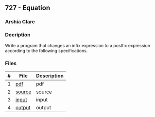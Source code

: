 ## 727 - Equation
### Arshia Clare

### Decription
Write a program that changes an infix expression to a postfix expression according to the following
specifications.


### Files

|   #   | File                       | Description                                                |
| :---: | -------------------------- | ---------------------------------------------------------- |
|1|[pdf](https://github.com/ArshiaClare/4883-Programming_Techniques-Clare/blob/master/Assignments/P02/727/727.pdf)| pdf |
|2|[source](https://github.com/ArshiaClare/4883-Programming_Techniques-Clare/blob/master/Assignments/P02/727/main.cpp) | source|
|3|[input](https://github.com/ArshiaClare/4883-Programming_Techniques-Clare/blob/master/Assignments/P02/727/input.txt) | input|
|4|[output](https://github.com/ArshiaClare/4883-Programming_Techniques-Clare/blob/master/Assignments/P02/727/output.txt) | output|
